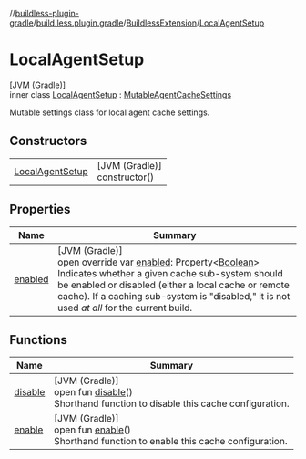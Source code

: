 //[buildless-plugin-gradle](../../../../index.md)/[build.less.plugin.gradle](../../index.md)/[BuildlessExtension](../index.md)/[LocalAgentSetup](index.md)

# LocalAgentSetup

[JVM (Gradle)]\
inner class [LocalAgentSetup](index.md) : [MutableAgentCacheSettings](../../-mutable-agent-cache-settings/index.md)

Mutable settings class for local agent cache settings.

## Constructors

| | |
|---|---|
| [LocalAgentSetup](-local-agent-setup.md) | [JVM (Gradle)]<br>constructor() |

## Properties

| Name | Summary |
|---|---|
| [enabled](enabled.md) | [JVM (Gradle)]<br>open override var [enabled](enabled.md): Property&lt;[Boolean](https://kotlinlang.org/api/latest/jvm/stdlib/kotlin/-boolean/index.html)&gt;<br>Indicates whether a given cache sub-system should be enabled or disabled (either a local cache or remote cache). If a caching sub-system is &quot;disabled,&quot; it is not used *at all* for the current build. |

## Functions

| Name | Summary |
|---|---|
| [disable](../../-buildless-extension-a-p-i/-cache-settings/disable.md) | [JVM (Gradle)]<br>open fun [disable](../../-buildless-extension-a-p-i/-cache-settings/disable.md)()<br>Shorthand function to disable this cache configuration. |
| [enable](../../-buildless-extension-a-p-i/-cache-settings/enable.md) | [JVM (Gradle)]<br>open fun [enable](../../-buildless-extension-a-p-i/-cache-settings/enable.md)()<br>Shorthand function to enable this cache configuration. |
